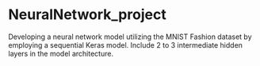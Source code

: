 # NeuralNetwork_project
Developing  a neural network model utilizing the MNIST Fashion dataset by employing a sequential Keras model. Include 2 to 3 intermediate hidden layers in the model architecture.
